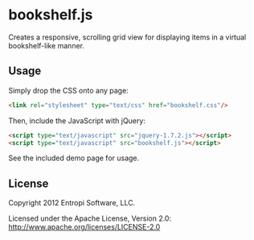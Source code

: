 bookshelf.js
============

Creates a responsive, scrolling grid view for displaying items in a virtual bookshelf-like manner.

Usage
-----

Simply drop the CSS onto any page:

``` html
<link rel="stylesheet" type="text/css" href="bookshelf.css"/>
```

Then, include the JavaScript with jQuery:

``` html
<script type="text/javascript" src="jquery-1.7.2.js"></script>
<script type="text/javascript" src="bookshelf.js"></script>
```

See the included demo page for usage.

License
---------------------
Copyright 2012 Entropi Software, LLC.

Licensed under the Apache License, Version 2.0: http://www.apache.org/licenses/LICENSE-2.0
